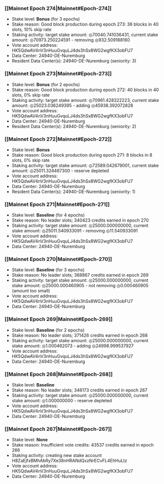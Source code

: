 ### [[Mainnet Epoch 274|Mainnet#Epoch-274]]
* Stake level: **Bonus** (for 3 epochs)
* Stake reason: Good block production during epoch 273: 36 blocks in 40 slots, 10% skip rate
* Staking activity: target stake amount: ◎70040.741036431, current stake amount: ◎70973.250224591 - removing ◎932.509188160
* Vote account address: HK5QdwAV4nV3nHuuGvquLJ4ds3hSx8WG2wgfKX3obFU7
* Data Center: 24940-DE-Nuremburg
* Resident Data Center(s): 24940-DE-Nuremburg (seniority: 3)
### [[Mainnet Epoch 273|Mainnet#Epoch-273]]
* Stake level: **Bonus** (for 2 epochs)
* Stake reason: Good block production during epoch 272: 40 blocks in 40 slots, 0% skip rate
* Staking activity: target stake amount: ◎70961.428322223, current stake amount: ◎25023.036249395 - adding ◎45938.392072828
* Vote account address: HK5QdwAV4nV3nHuuGvquLJ4ds3hSx8WG2wgfKX3obFU7
* Data Center: 24940-DE-Nuremburg
* Resident Data Center(s): 24940-DE-Nuremburg (seniority: 2)
### [[Mainnet Epoch 272|Mainnet#Epoch-272]]
* Stake level: **Bonus**
* Stake reason: Good block production during epoch 271: 8 blocks in 8 slots, 0% skip rate
* Staking activity: target stake amount: ◎72589.042679001, current stake amount: ◎25011.324467300 - reserve depleted
* Vote account address: HK5QdwAV4nV3nHuuGvquLJ4ds3hSx8WG2wgfKX3obFU7
* Data Center: 24940-DE-Nuremburg
* Resident Data Center(s): 24940-DE-Nuremburg (seniority: 1)
### [[Mainnet Epoch 271|Mainnet#Epoch-271]]
* Stake level: **Baseline** (for 4 epochs)
* Stake reason: No leader slots; 340423 credits earned in epoch 270
* Staking activity: target stake amount: ◎25000.000000000, current stake amount: ◎25011.540933091 - removing ◎11.540933091
* Vote account address: HK5QdwAV4nV3nHuuGvquLJ4ds3hSx8WG2wgfKX3obFU7
* Data Center: 24940-DE-Nuremburg
### [[Mainnet Epoch 270|Mainnet#Epoch-270]]
* Stake level: **Baseline** (for 3 epochs)
* Stake reason: No leader slots; 368867 credits earned in epoch 269
* Staking activity: target stake amount: ◎25000.000000000, current stake amount: ◎25000.000460905 - not removing ◎0.000460905 (amount too small)
* Vote account address: HK5QdwAV4nV3nHuuGvquLJ4ds3hSx8WG2wgfKX3obFU7
* Data Center: 24940-DE-Nuremburg
### [[Mainnet Epoch 269|Mainnet#Epoch-269]]
* Stake level: **Baseline** (for 2 epochs)
* Stake reason: No leader slots; 371426 credits earned in epoch 268
* Staking activity: target stake amount: ◎25000.000000000, current stake amount: ◎1.000462073 - adding ◎24998.999537927
* Vote account address: HK5QdwAV4nV3nHuuGvquLJ4ds3hSx8WG2wgfKX3obFU7
* Data Center: 24940-DE-Nuremburg
### [[Mainnet Epoch 268|Mainnet#Epoch-268]]
* Stake level: **Baseline**
* Stake reason: No leader slots; 346173 credits earned in epoch 267
* Staking activity: target stake amount: ◎25000.000000000, current stake amount: ◎1.000000000 - reserve depleted
* Vote account address: HK5QdwAV4nV3nHuuGvquLJ4ds3hSx8WG2wgfKX3obFU7
* Data Center: 24940-DE-Nuremburg
### [[Mainnet Epoch 267|Mainnet#Epoch-267]]
* Stake level: **None**
* Stake reason: Insufficient vote credits: 43537 credits earned in epoch 266
* Staking activity: creating new stake account H8ZaEjfxBMhAbRy7Xe38nHRANdQxzNrECvFL4EhHuLtz
* Vote account address: HK5QdwAV4nV3nHuuGvquLJ4ds3hSx8WG2wgfKX3obFU7
* Data Center: 24940-DE-Nuremburg